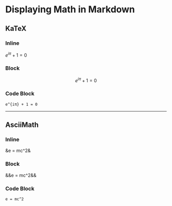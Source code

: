 # Displaying Math in Markdown
## KaTeX
### Inline
$e^{iπ} + 1 = 0$
### Block
$$e^{iπ} + 1 = 0$$
### Code Block
```katex
e^{iπ} + 1 = 0
```
---
## AsciiMath
### Inline
&e = mc^2&
### Block
&&e = mc^2&&
### Code Block
```asciimath
e = mc^2
```